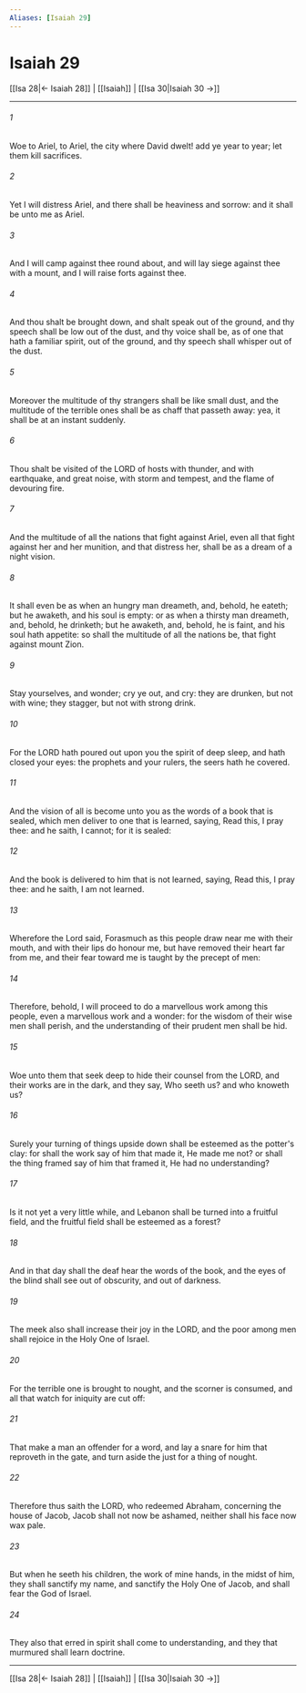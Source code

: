 ```yaml
---
Aliases: [Isaiah 29]
---
```

# Isaiah 29

[[Isa 28|← Isaiah 28]] | [[Isaiah]] | [[Isa 30|Isaiah 30 →]]
***



###### 1 
Woe to Ariel, to Ariel, the city where David dwelt! add ye year to year; let them kill sacrifices. 

###### 2 
Yet I will distress Ariel, and there shall be heaviness and sorrow: and it shall be unto me as Ariel. 

###### 3 
And I will camp against thee round about, and will lay siege against thee with a mount, and I will raise forts against thee. 

###### 4 
And thou shalt be brought down, and shalt speak out of the ground, and thy speech shall be low out of the dust, and thy voice shall be, as of one that hath a familiar spirit, out of the ground, and thy speech shall whisper out of the dust. 

###### 5 
Moreover the multitude of thy strangers shall be like small dust, and the multitude of the terrible ones shall be as chaff that passeth away: yea, it shall be at an instant suddenly. 

###### 6 
Thou shalt be visited of the LORD of hosts with thunder, and with earthquake, and great noise, with storm and tempest, and the flame of devouring fire. 

###### 7 
And the multitude of all the nations that fight against Ariel, even all that fight against her and her munition, and that distress her, shall be as a dream of a night vision. 

###### 8 
It shall even be as when an hungry man dreameth, and, behold, he eateth; but he awaketh, and his soul is empty: or as when a thirsty man dreameth, and, behold, he drinketh; but he awaketh, and, behold, he is faint, and his soul hath appetite: so shall the multitude of all the nations be, that fight against mount Zion. 

###### 9 
Stay yourselves, and wonder; cry ye out, and cry: they are drunken, but not with wine; they stagger, but not with strong drink. 

###### 10 
For the LORD hath poured out upon you the spirit of deep sleep, and hath closed your eyes: the prophets and your rulers, the seers hath he covered. 

###### 11 
And the vision of all is become unto you as the words of a book that is sealed, which men deliver to one that is learned, saying, Read this, I pray thee: and he saith, I cannot; for it is sealed: 

###### 12 
And the book is delivered to him that is not learned, saying, Read this, I pray thee: and he saith, I am not learned. 

###### 13 
Wherefore the Lord said, Forasmuch as this people draw near me with their mouth, and with their lips do honour me, but have removed their heart far from me, and their fear toward me is taught by the precept of men: 

###### 14 
Therefore, behold, I will proceed to do a marvellous work among this people, even a marvellous work and a wonder: for the wisdom of their wise men shall perish, and the understanding of their prudent men shall be hid. 

###### 15 
Woe unto them that seek deep to hide their counsel from the LORD, and their works are in the dark, and they say, Who seeth us? and who knoweth us? 

###### 16 
Surely your turning of things upside down shall be esteemed as the potter's clay: for shall the work say of him that made it, He made me not? or shall the thing framed say of him that framed it, He had no understanding? 

###### 17 
Is it not yet a very little while, and Lebanon shall be turned into a fruitful field, and the fruitful field shall be esteemed as a forest? 

###### 18 
And in that day shall the deaf hear the words of the book, and the eyes of the blind shall see out of obscurity, and out of darkness. 

###### 19 
The meek also shall increase their joy in the LORD, and the poor among men shall rejoice in the Holy One of Israel. 

###### 20 
For the terrible one is brought to nought, and the scorner is consumed, and all that watch for iniquity are cut off: 

###### 21 
That make a man an offender for a word, and lay a snare for him that reproveth in the gate, and turn aside the just for a thing of nought. 

###### 22 
Therefore thus saith the LORD, who redeemed Abraham, concerning the house of Jacob, Jacob shall not now be ashamed, neither shall his face now wax pale. 

###### 23 
But when he seeth his children, the work of mine hands, in the midst of him, they shall sanctify my name, and sanctify the Holy One of Jacob, and shall fear the God of Israel. 

###### 24 
They also that erred in spirit shall come to understanding, and they that murmured shall learn doctrine.

***
[[Isa 28|← Isaiah 28]] | [[Isaiah]] | [[Isa 30|Isaiah 30 →]]
